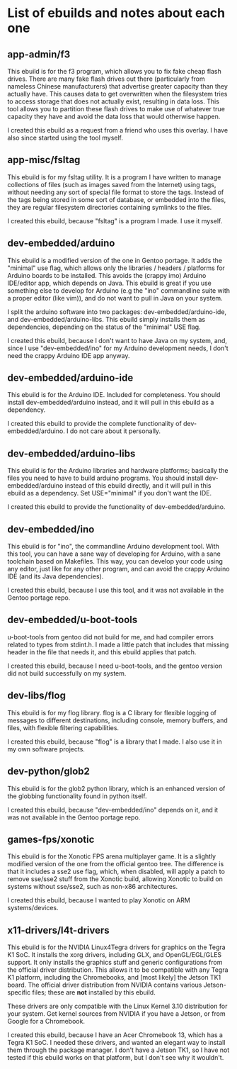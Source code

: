 # List of ebuilds and notes about each one

## app-admin/f3

This ebuild is for the f3 program, which allows you to fix fake cheap flash
drives. There are many fake flash drives out there (particularly from nameless
Chinese manufacturers) that advertise greater capacity than they actually have.
This causes data to get overwritten when the filesystem tries to access storage
that does not actually exist, resulting in data loss. This tool allows you to
partition these flash drives to make use of whatever true capacity they have
and avoid the data loss that would otherwise happen.

I created this ebuild as a request from a friend who uses this overlay. I have
also since started using the tool myself.

## app-misc/fsltag

This ebuild is for my fsltag utility. It is a program I have written to manage
collections of files (such as images saved from the Internet) using tags,
without needing any sort of special file format to store the tags. Instead of
the tags being stored in some sort of database, or embedded into the files,
they are regular filesystem directories containing symlinks to the files.

I created this ebuild, because "fsltag" is a program I made. I use it myself.

## dev-embedded/arduino

This ebuild is a modified version of the one in Gentoo portage. It adds the
"minimal" use flag, which allows only the libraries / headers / platforms for
Arduino boards to be installed. This avoids the (crappy imo) Arduino IDE/editor
app, which depends on Java. This ebuild is great if you use something else to
develop for Arduino (e.g the "ino" commandline suite with a proper editor (like
vim)), and do not want to pull in Java on your system.

I split the arduino software into two packages: dev-embedded/arduino-ide, and
dev-embedded/arduino-libs. This ebuild simply installs them as dependencies,
depending on the status of the "minimal" USE flag.

I created this ebuild, because I don't want to have Java on my system, and,
since I use "dev-embedded/ino" for my Arduino development needs, I don't need
the crappy Arduino IDE app anyway.

## dev-embedded/arduino-ide

This ebuild is for the Arduino IDE. Included for completeness. You should install
dev-embedded/arduino instead, and it will pull in this ebuild as a dependency.

I created this ebuild to provide the complete functionality of dev-embedded/arduino.
I do not care about it personally.

## dev-embedded/arduino-libs

This ebuild is for the Arduino libraries and hardware platforms; basically the
files you need to have to build arduino programs. You should install
dev-embedded/arduino instead of this ebuild directly, and it will pull in this
ebuild as a dependency. Set USE="minimal" if you don't want the IDE.

I created this ebuild to provide the functionality of dev-embedded/arduino.

## dev-embedded/ino

This ebuild is for "ino", the commandline Arduino development tool. With this
tool, you can have a sane way of developing for Arduino, with a sane toolchain
based on Makefiles. This way, you can develop your code using any editor, just
like for any other program, and can avoid the crappy Arduino IDE (and its Java
dependencies).

I created this ebuild, because I use this tool, and it was not available in the
Gentoo portage repo.

## dev-embedded/u-boot-tools

u-boot-tools from gentoo did not build for me, and had compiler errors related to
types from stdint.h. I made a little patch that includes that missing header in
the file that needs it, and this ebuild applies that patch.

I created this ebuild, because I need u-boot-tools, and the gentoo version did not
build successfully on my system.

## dev-libs/flog

This ebuild is for my flog library. flog is a C library for flexible logging of
messages to different destinations, including console, memory buffers, and files,
with flexible filtering capabilities.

I created this ebuild, because "flog" is a library that I made. I also use it in
my own software projects.

## dev-python/glob2

This ebuild is for the glob2 python library, which is an enhanced version of
the globbing functionality found in python itself.

I created this ebuild, because "dev-embedded/ino" depends on it, and it was not
available in the Gentoo portage repo.

## games-fps/xonotic

This ebuild is for the Xonotic FPS arena multiplayer game. It is a slightly
modified version of the one from the official gentoo tree. The difference is that
it includes a sse2 use flag, which, when disabled, will apply a patch to remove
sse/sse2 stuff from the Xonotic build, allowing Xonotic to build on systems without
sse/sse2, such as non-x86 architectures.

I created this ebuild, because I wanted to play Xonotic on ARM systems/devices.

## x11-drivers/l4t-drivers

This ebuild is for the NVIDIA Linux4Tegra drivers for graphics on the Tegra K1
SoC. It installs the xorg drivers, including GLX, and OpenGL/EGL/GLES support.
It only installs the graphics stuff and generic configurations from the official
driver distribution. This allows it to be compatible with any Tegra K1 platform,
including the Chromebooks, and [most likely] the Jetson TK1 board. The official
driver distribution from NVIDIA contains various Jetson-specific files; these
are **not** installed by this ebuild.

These drivers are only compatible with the Linux Kernel 3.10 distribution for
your system. Get kernel sources from NVIDIA if you have a Jetson, or from Google
for a Chromebook.

I created this ebuild, because I have an Acer Chromebook 13, which has a Tegra
K1 SoC. I needed these drivers, and wanted an elegant way to install them
through the package manager. I don't have a Jetson TK1, so I have not tested
if this ebuild works on that platform, but I don't see why it wouldn't.

